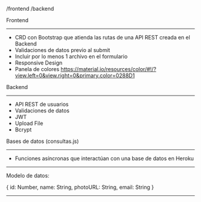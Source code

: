 
/frontend
/backend

Frontend
_________

- CRD con Bootstrap que atienda las rutas de una API REST creada en el Backend
- Validaciones de datos previo al submit 
- Incluir por lo menos 1 archivo en el formulario
- Responsive Design
- Panela de colores https://material.io/resources/color/#!/?view.left=0&view.right=0&primary.color=0288D1


Backend
___________

- API REST de usuarios
- Validaciones de datos
- JWT 
- Upload File
- Bcrypt

Bases de datos (consultas.js)
________________________________

- Funciones asíncronas que interactúan con una base de datos en Heroku


- - - - - - - - - - - - - - - - - - - - 
Modelo de datos:

{
    id: Number,
    name: String,
    photoURL: String,
    email: String
}
- - - - - - - - - - - - - - - - - - - - 

